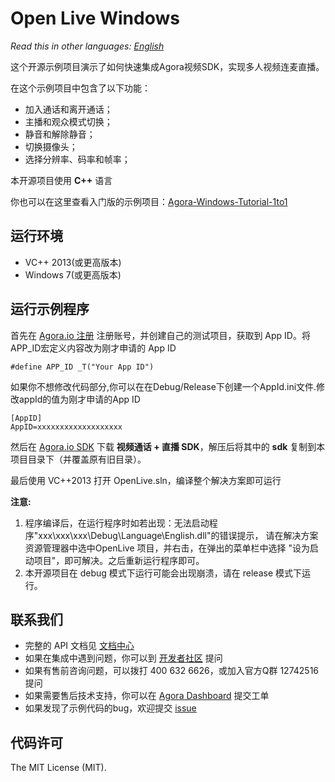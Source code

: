 # Open Live Windows

*Read this in other languages: [English](README.md)*

这个开源示例项目演示了如何快速集成Agora视频SDK，实现多人视频连麦直播。

在这个示例项目中包含了以下功能：

- 加入通话和离开通话；
- 主播和观众模式切换；
- 静音和解除静音；
- 切换摄像头；
- 选择分辨率、码率和帧率；

本开源项目使用 **C++** 语言

你也可以在这里查看入门版的示例项目：[Agora-Windows-Tutorial-1to1](https://github.com/AgoraIO/Basic-Video-Call/tree/master/One-to-One-Video/Agora-Windows-Tutorial-1to1)

## 运行环境
* VC++ 2013(或更高版本)
* Windows 7(或更高版本)


## 运行示例程序
首先在 [Agora.io 注册](https://dashboard.agora.io/cn/signup/) 注册账号，并创建自己的测试项目，获取到 App ID。将 APP_ID宏定义内容改为刚才申请的 App ID

    #define APP_ID _T("Your App ID")   

如果你不想修改代码部分,你可以在在Debug/Release下创建一个AppId.ini文件.修改appId的值为刚才申请的App ID

    [AppID]
    AppID=xxxxxxxxxxxxxxxxxxx


然后在 [Agora.io SDK](https://www.agora.io/cn/download/) 下载 **视频通话 + 直播 SDK**，解压后将其中的 **sdk** 复制到本项目目录下（并覆盖原有旧目录）。

最后使用 VC++2013 打开 OpenLive.sln，编译整个解决方案即可运行

**注意:**

  1. 程序编译后，在运行程序时如若出现：无法启动程序"xxx\xxx\xxx\Debug\Language\English.dll"的错误提示，
      请在解决方案资源管理器中选中OpenLive 项目，并右击，在弹出的菜单栏中选择 "设为启动项目"，即可解决。之后重新运行程序即可。
  2. 本开源项目在 debug 模式下运行可能会出现崩溃，请在 release 模式下运行。

## 联系我们

- 完整的 API 文档见 [文档中心](https://docs.agora.io/cn/)
- 如果在集成中遇到问题，你可以到 [开发者社区](https://dev.agora.io/cn/) 提问
- 如果有售前咨询问题，可以拨打 400 632 6626，或加入官方Q群 12742516 提问
- 如果需要售后技术支持，你可以在 [Agora Dashboard](https://dashboard.agora.io) 提交工单
- 如果发现了示例代码的bug，欢迎提交 [issue](https://github.com/AgoraIO/Basic-Video-Broadcasting/issues)

## 代码许可

The MIT License (MIT).
